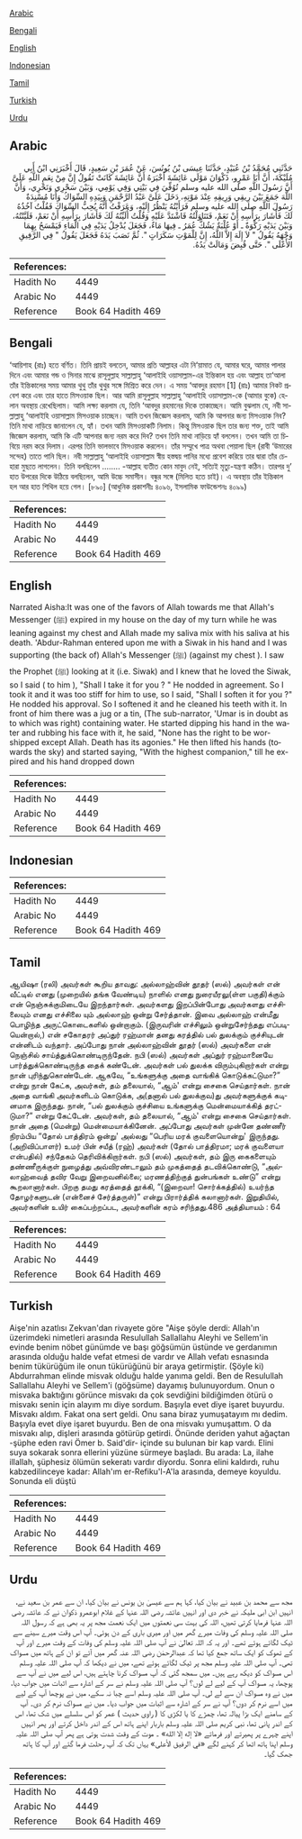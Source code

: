 [Arabic](#arabic)

[Bengali](#bengali)

[English](#english)

[Indonesian](#indonesian)

[Tamil](#tamil)

[Turkish](#turkish)

[Urdu](#urdu)

## Arabic


<div dir="rtl" lang="ar" style={{fontSize:'larger',backgroundColor:'#f8f9fa',padding:20}}>
حَدَّثَنِي مُحَمَّدُ بْنُ عُبَيْدٍ، حَدَّثَنَا عِيسَى بْنُ يُونُسَ، عَنْ عُمَرَ بْنِ سَعِيدٍ، قَالَ أَخْبَرَنِي ابْنُ أَبِي مُلَيْكَةَ، أَنَّ أَبَا عَمْرٍو، ذَكْوَانَ مَوْلَى عَائِشَةَ أَخْبَرَهُ أَنَّ عَائِشَةَ كَانَتْ تَقُولُ إِنَّ مِنْ نِعَمِ اللَّهِ عَلَىَّ أَنَّ رَسُولَ اللَّهِ صلى الله عليه وسلم تُوُفِّيَ فِي بَيْتِي وَفِي يَوْمِي، وَبَيْنَ سَحْرِي وَنَحْرِي، وَأَنَّ اللَّهَ جَمَعَ بَيْنَ رِيقِي وَرِيقِهِ عِنْدَ مَوْتِهِ، دَخَلَ عَلَىَّ عَبْدُ الرَّحْمَنِ وَبِيَدِهِ السِّوَاكُ وَأَنَا مُسْنِدَةٌ رَسُولَ اللَّهِ صلى الله عليه وسلم فَرَأَيْتُهُ يَنْظُرُ إِلَيْهِ، وَعَرَفْتُ أَنَّهُ يُحِبُّ السِّوَاكَ فَقُلْتُ آخُذُهُ لَكَ فَأَشَارَ بِرَأْسِهِ أَنْ نَعَمْ، فَتَنَاوَلْتُهُ فَاشْتَدَّ عَلَيْهِ وَقُلْتُ أُلَيِّنُهُ لَكَ فَأَشَارَ بِرَأْسِهِ أَنْ نَعَمْ، فَلَيَّنْتُهُ، وَبَيْنَ يَدَيْهِ رَكْوَةٌ ـ أَوْ عُلْبَةٌ يَشُكُّ عُمَرُ ـ فِيهَا مَاءٌ، فَجَعَلَ يُدْخِلُ يَدَيْهِ فِي الْمَاءِ فَيَمْسَحُ بِهِمَا وَجْهَهُ يَقُولُ ‏"‏ لاَ إِلَهَ إِلاَّ اللَّهُ، إِنَّ لِلْمَوْتِ سَكَرَاتٍ ‏"‏‏.‏ ثُمَّ نَصَبَ يَدَهُ فَجَعَلَ يَقُولُ ‏"‏ فِي الرَّفِيقِ الأَعْلَى ‏"‏‏.‏ حَتَّى قُبِضَ وَمَالَتْ يَدُهُ‏.‏
</div>
<div style={{backgroundColor:'#f8f9fa',padding:20, marginBottom: 10}}><table> <thead> <tr> <th>References:</th> <th></th> </tr> </thead> <tbody><tr><td>Hadith No</td><td>4449</td></tr><tr><td>Arabic No</td><td>4449</td></tr><tr><td>Reference</td><td>Book 64 Hadith 469</td></tr></tbody></table></div>

## Bengali


<div dir="ltr" lang="bn" style={{fontSize:'larger',backgroundColor:'#f8f9fa',padding:20}}>
‘আয়িশাহ (রাঃ) হতে বর্ণিত। তিনি প্রায়ই বলতেন, আমার প্রতি আল্লাহর এটা নি‘য়ামাত যে, আমার ঘরে, আমার পালার দিনে এবং আমার গন্ড ও সিনার মাঝে রাসূলুল্লাহ সাল্লাল্লাহু ‘আলাইহি ওয়াসাল্লাম-এর ইন্তিকাল হয় এবং আল্লাহ তা‘আলা তাঁর ইন্তিকালের সময় আমার থুথু তাঁর থুথুর সঙ্গে মিশ্রিত করে দেন। এ সময় ‘আবদুর রহমান [1] (রাঃ) আমার নিকট প্রবেশ করে এবং তার হাতে মিসওয়াক ছিল। আর আমি রাসূলুল্লাহ সাল্লাল্লাহু ‘আলাইহি ওয়াসাল্লাম-কে (আমার বুকে) হেলান অবস্থায় রেখেছিলাম। আমি লক্ষ্য করলাম যে, তিনি ‘আবদুর রহমানের দিকে তাকাচ্ছেন। আমি বুঝলাম যে, নবী সাল্লাল্লাহু ‘আলাইহি ওয়াসাল্লাম মিসওয়াক চাচ্ছেন। আমি তখন জিজ্ঞেস করলাম, আমি কি আপনার জন্য মিসওয়াক নিব? তিনি মাথা নাড়িয়ে জানালেন যে, হ্যাঁ। তখন আমি মিসওয়াকটি নিলাম। কিন্তু মিসওয়াক ছিল তার জন্য শক্ত, তাই আমি জিজ্ঞেস করলাম, আমি কি এটি আপনার জন্য নরম করে দিব? তখন তিনি মাথা নাড়িয়ে হ্যাঁ বললেন। তখন আমি তা চিবিয়ে নরম করে দিলাম। এরপর তিনি ভালভাবে মিসওয়াক করলেন। তাঁর সম্মুখে পাত্র অথবা পেয়ালা ছিল (রাবী ‘উমারের সন্দেহ) তাতে পানি ছিল। নবী সাল্লাল্লাহু ‘আলাইহি ওয়াসাল্লাম স্বীয় হস্তদ্বয় পানির মধ্যে প্রবেশ করিয়ে তার দ্বারা তাঁর চেহারা মুছতে লাগলেন। তিনি বলছিলেন ........ -আল্লাহ ব্যতীত কোন মাবুদ নেই, সত্যিই মৃত্যু-যন্ত্রণা কঠিন। তারপর দু’ হাত উপরের দিকে উঠিয়ে বলছিলেন, আমি উচ্চে সমাসীন। বন্ধুর সঙ্গে (মিলিত হতে চাই)। এ অবস্থায় তাঁর ইন্তিকাল হল আর হাত শিথিল হয়ে গেল। [৮৯০] (আধুনিক প্রকাশনীঃ ৪০৯৬, ইসলামিক ফাউন্ডেশনঃ ৪০৯৯)
</div>
<div style={{backgroundColor:'#f8f9fa',padding:20, marginBottom: 10}}><table> <thead> <tr> <th>References:</th> <th></th> </tr> </thead> <tbody><tr><td>Hadith No</td><td>4449</td></tr><tr><td>Arabic No</td><td>4449</td></tr><tr><td>Reference</td><td>Book 64 Hadith 469</td></tr></tbody></table></div>

## English


<div dir="ltr" lang="en" style={{fontSize:'larger',backgroundColor:'#f8f9fa',padding:20}}>
Narrated Aisha:It was one of the favors of Allah towards me that Allah's Messenger (ﷺ) expired in my house on the day of my turn while he was leaning against my chest and Allah made my saliva mix with his saliva at his death. 'Abdur-Rahman entered upon me with a Siwak in his hand and I was supporting (the back of) Allah's Messenger (ﷺ) (against my chest ). I saw the Prophet (ﷺ) looking at it (i.e. Siwak) and I knew that he loved the Siwak, so I said ( to him ), "Shall I take it for you ? " He nodded in agreement. So I took it and it was too stiff for him to use, so I said, "Shall I soften it for you ?" He nodded his approval. So I softened it and he cleaned his teeth with it. In front of him there was a jug or a tin, (The sub-narrator, 'Umar is in doubt as to which was right) containing water. He started dipping his hand in the water and rubbing his face with it, he said, "None has the right to be worshipped except Allah. Death has its agonies." He then lifted his hands (towards the sky) and started saying, "With the highest companion," till he expired and his hand dropped down
</div>
<div style={{backgroundColor:'#f8f9fa',padding:20, marginBottom: 10}}><table> <thead> <tr> <th>References:</th> <th></th> </tr> </thead> <tbody><tr><td>Hadith No</td><td>4449</td></tr><tr><td>Arabic No</td><td>4449</td></tr><tr><td>Reference</td><td>Book 64 Hadith 469</td></tr></tbody></table></div>

## Indonesian


<div dir="ltr" lang="id" style={{fontSize:'larger',backgroundColor:'#f8f9fa',padding:20}}>

</div>
<div style={{backgroundColor:'#f8f9fa',padding:20, marginBottom: 10}}><table> <thead> <tr> <th>References:</th> <th></th> </tr> </thead> <tbody><tr><td>Hadith No</td><td>4449</td></tr><tr><td>Arabic No</td><td>4449</td></tr><tr><td>Reference</td><td>Book 64 Hadith 469</td></tr></tbody></table></div>

## Tamil


<div dir="ltr" lang="ta" style={{fontSize:'larger',backgroundColor:'#f8f9fa',padding:20}}>
ஆயிஷா (ரலி) அவர்கள் கூறிய தாவது: அல்லாஹ்வின் தூதர் (ஸல்) அவர்கள் என் வீட்டில் எனது (முறையில் தங்க வேண்டிய) நாளில் எனது நுரையீரலு(ள்ள பகுதி)க்கும் என் நெஞ்சுக்குமிடையே இறந்தார்கள். அவர்களது இறப்பின்போது அவர்களது எச்சிலையும் எனது எச்சிலை யும் அல்லாஹ் ஒன்று சேர்த்தான். இவை அல்லாஹ் என்மீது பொழிந்த அருட்கொடைகளில் ஒன்றாகும். (இருவரின் எச்சிலும் ஒன்றுசேர்ந்தது எப்படியென்றால்,) என் சகோதரர் அப்துர் ரஹ்மான் தனது கரத்தில் பல் துலக்கும் குச்சியுடன் என்னிடம் வந்தார். அப்போது நான் அல்லாஹ்வின் தூதர் (ஸல்) அவர்களை என் நெஞ்சில் சாய்த்துக்கொண்டிருந்தேன். நபி (ஸல்) அவர்கள் அப்துர் ரஹ்மானையே பார்த்துக்கொண்டிருந்த தைக் கண்டேன். அவர்கள் பல் துலக்க விரும்புகிறார்கள் என்று நான் புரிந்துகொண்டேன். ஆகவே, “உங்களுக்கு அதை வாங்கிக் கொடுக்கட்டுமா?” என்று நான் கேட்க, அவர்கள், தம் தலையால், “ஆம்' என்று சைகை செய்தார்கள். நான் அதை வாங்கி அவர்களிடம் கொடுக்க, அ(தனால் பல் துலக்குவ)து அவர்களுக்குக் கடினமாக இருந்தது. நான், “பல் துலக்கும் குச்சியை உங்களுக்கு மென்மையாக்கித் தரட்டுமா?” என்று கேட்டேன். அவர்கள், தம் தலையால், “ஆம்' என்று சைகை செய்தார்கள். நான் அதை (மென்று) மென்மையாக்கினேன். அப்போது அவர்கள் முன்னே தண்ணீர் நிரம்பிய “தோல் பாத்திரம் ஒன்று' அல்லது “பெரிய மரக் குவளையொன்று' இருந்தது. (அறிவிப்பாளர்) உமர் பின் சயீத் (ரஹ்) அவர்கள் (தோல் பாத்திரமா; மரக் குவளையா என்பதில்) சந்தேகம் தெரிவிக்கிறார்கள். நபி (ஸல்) அவர்கள், தம் இரு கைகளையும் தண்ணீருக்குள் நுழைத்து அவ்விரண்டாலும் தம் முகத்தைத் தடவிக்கொண்டு, “அல்லாஹ்வைத் தவிர வேறு இறைவனில்லை; மரணத்திற்குத் துன்பங்கள் உண்டு” என்று கூறலானார்கள். பிறகு தமது கரத்தைத் தூக்கி, “(இறைவா! சொர்க்கத்தில்) உயர்ந்த தோழர்களுடன் (என்னைச் சேர்த்தருள்)” என்று பிரார்த்திக் கலானார்கள். இறுதியில், அவர்களின் உயிர் கைப்பற்றப்பட, அவர்களின் கரம் சரிந்தது.486 அத்தியாயம் : 64
</div>
<div style={{backgroundColor:'#f8f9fa',padding:20, marginBottom: 10}}><table> <thead> <tr> <th>References:</th> <th></th> </tr> </thead> <tbody><tr><td>Hadith No</td><td>4449</td></tr><tr><td>Arabic No</td><td>4449</td></tr><tr><td>Reference</td><td>Book 64 Hadith 469</td></tr></tbody></table></div>

## Turkish


<div dir="ltr" lang="tr" style={{fontSize:'larger',backgroundColor:'#f8f9fa',padding:20}}>
Aişe'nin azatlısı Zekvan'dan rivayete göre "Aişe şöyle derdi: Allah'ın üzerimdeki nimetleri arasında Resulullah Sallallahu Aleyhi ve Sellem'in evinde benim nöbet günümde ve başı göğsümün üstünde ve gerdanımın arasında olduğu halde vefat etmesi de vardır ve Allah vefatı esnasında benim tükürüğüm ile onun tükürüğünü bir araya getirmiştir. (Şöyle ki) Abdurrahman elinde misvak olduğu halde yanıma geldi. Ben de Resulullah Sallallahu Aleyhi ve Sellem'i (göğsüme) dayamış bulunuyordum. Onun o misvaka baktığını görünce misvakı da çok sevdiğini bildiğimden ötürü o misvakı senin için alayım mı diye sordum. Başıyla evet diye işaret buyurdu. Misvakı aldım. Fakat ona sert geldi. Onu sana biraz yumuşatayım mı dedim. Başıyla evet diye işaret buyurdu. Ben de ona misvakı yumuşattım. O da misvakı alıp, dişleri arasında götürüp getirdi. Önünde deriden yahut ağaçtan -şüphe eden ravi Ömer b. Said'dir- içinde su bulunan bir kap vardı. Elini suya sokarak sonra ellerini yüzüne sürmeye başladı. Bu arada: La, ilahe illallah, şüphesiz ölümün sekeratı vardır diyordu. Sonra elini kaldırdı, ruhu kabzedilinceye kadar: Allah'ım er-Refiku'l-A'la arasında, demeye koyuldu. Sonunda eli düştü
</div>
<div style={{backgroundColor:'#f8f9fa',padding:20, marginBottom: 10}}><table> <thead> <tr> <th>References:</th> <th></th> </tr> </thead> <tbody><tr><td>Hadith No</td><td>4449</td></tr><tr><td>Arabic No</td><td>4449</td></tr><tr><td>Reference</td><td>Book 64 Hadith 469</td></tr></tbody></table></div>

## Urdu


<div dir="rtl" lang="ur" style={{fontSize:'larger',backgroundColor:'#f8f9fa',padding:20}}>
مجھ سے محمد بن عبید نے بیان کیا، کہا ہم سے عیسیٰ بن یونس نے بیان کیا، ان سے عمر بن سعید نے، انہیں ابن ابی ملیکہ نے خبر دی اور انہیں عائشہ رضی اللہ عنہا کے غلام ابوعمرو ذکوان نے کہ عائشہ رضی اللہ عنہا فرمایا کرتی تھیں، اللہ کی بہت سی نعمتوں میں ایک نعمت مجھ پر یہ بھی ہے کہ رسول اللہ صلی اللہ علیہ وسلم کی وفات میرے گھر میں اور میری باری کے دن ہوئی۔ آپ اس وقت میرے سینے سے ٹیک لگائے ہوئے تھے۔ اور یہ کہ اللہ تعالیٰ نے آپ صلی اللہ علیہ وسلم کی وفات کے وقت میرے اور آپ کے تھوک کو ایک ساتھ جمع کیا تھا کہ عبدالرحمٰن رضی اللہ عنہ گھر میں آئے تو ان کے ہاتھ میں مسواک تھی۔ آپ صلی اللہ علیہ وسلم مجھ پر ٹیک لگائے ہوئے تھے، میں نے دیکھا کہ آپ صلی اللہ علیہ وسلم اس مسواک کو دیکھ رہے ہیں۔ میں سمجھ گئی کہ آپ مسواک کرنا چاہتے ہیں، اس لیے میں نے آپ سے پوچھا، یہ مسواک آپ کے لیے لے لوں؟ آپ صلی اللہ علیہ وسلم نے سر کے اشارہ سے اثبات میں جواب دیا، میں نے وہ مسواک ان سے لے لی۔ آپ صلی اللہ علیہ وسلم اسے چبا نہ سکے، میں نے پوچھا آپ کے لیے میں اسے نرم کر دوں؟ آپ نے سر کے اشارہ سے اثبات میں جواب دیا۔ میں نے مسواک نرم کر دی۔ آپ کے سامنے ایک بڑا پیالہ تھا، چمڑے کا یا لکڑی کا ( راوی حدیث ) عمر کو اس سلسلے میں شک تھا، اس کے اندر پانی تھا، نبی کریم صلی اللہ علیہ وسلم باربار اپنے ہاتھ اس کے اندر داخل کرتے اور پھر انہیں اپنے چہرے پر پھیرتے اور فرماتے «لا إله إلا الله» ۔ موت کے وقت شدت ہوتی ہے پھر آپ صلی اللہ علیہ وسلم اپنا ہاتھ اٹھا کر کہنے لگے «في الرفيق الأعلى» یہاں تک کہ آپ رحلت فرما گئے اور آپ کا ہاتھ جھک گیا۔
</div>
<div style={{backgroundColor:'#f8f9fa',padding:20, marginBottom: 10}}><table> <thead> <tr> <th>References:</th> <th></th> </tr> </thead> <tbody><tr><td>Hadith No</td><td>4449</td></tr><tr><td>Arabic No</td><td>4449</td></tr><tr><td>Reference</td><td>Book 64 Hadith 469</td></tr></tbody></table></div>